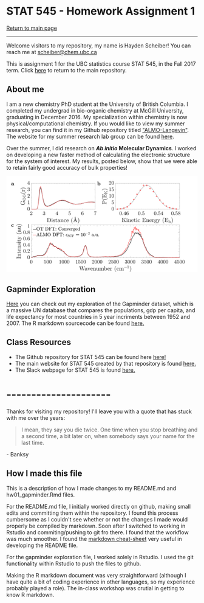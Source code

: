 # STAT 545 - Homework Assignment 1

[Return to main page](https://github.com/HScheiber/STAT545-hw-Scheiber-Hayden/blob/master/README.md "Main page")

---

Welcome visitors to my repository, my name is Hayden Scheiber! You can reach me at scheiber@chem.ubc.ca

This is assignment 1 for the UBC statistics course STAT 545, in the Fall 2017 term. Click [here](https://github.com/HScheiber/STAT545-hw-Scheiber-Hayden/blob/master/README.md "Home") to return to the main repository.

## About me
I am a new chemistry PhD student at the University of British Columbia. I completed my undergrad in bio-organic chemistry at McGill University, graduating in December 2016.
My specialization within chemistry is now physical/computational chemistry. If you would like to view my summer research, you can find it in my Github repository titled ["ALMO-Langevin"](https://github.com/HScheiber/ALMO-Langevin-Manuscript.git "Warning: it's in LaTeX format!"). The website for my summer research lab group can be found [here](http://khaliullin.com/ "Check out 'Team and Openings' to see a picture of me").

Over the summer, I did research on __*Ab initio* Molecular Dynamics__. I worked on developing a new faster method of calculating the electronic structure for the system of interest. My results, posted below, show that we were able to retain fairly good accuracy of bulk properties!

![](research_results.png "This is a comparison of bulk system properties of water between a well-developed accurate calculation method (OT DFT), and our new method called Absolutely Localized Molecular Orbitals (ALMO DFT)")

## Gapminder Exploration
[Here](hw01_gapminder.md "Gapminder Exploration") you can check out my exploration of the Gapminder dataset, which is a massive UN database that compares the populations, gdp per capita, and life expectancy for most countries in 5 year incriments between 1952 and 2007. The R markdown sourcecode can be found [here.](https://github.com/HScheiber/STAT545-hw-Scheiber-Hayden/blob/master/hw01_Gaminder_Exploration/hw01_gapminder.Rmd)

## Class Resources
- The Github repository for STAT 545 can be found here [here!](https://github.com/STAT545-UBC/STAT545-UBC.github.io.git "STAT 545 Respoitory")
- The main website for STAT 545 created by that repository is found [here.](http://stat545.com/ "STAT 545 Main Webpage")
- The Slack webpage for STAT 545 is found [here.](https://stat545-2017.slack.com "STAT 545 Slack Webpage")

# ---------------------

Thanks for visiting my repository! I'll leave you with a quote that has stuck with me over the years:

> I mean, they say you die twice. One time when you stop breathing and a second 
time, a bit later on, when somebody says your name for the last time.

  \- Banksy

## How I made this file
This is a description of how I made changes to my README.md and hw01_gapminder.Rmd files.

For the README.md file, I initially worked directly on github, making small edits and committing them within the repository. 
I found this process cumbersome as I couldn't see whether or not the changes I made would properly be compiled by markdown. Soon after I switched to working in Rstudio and commiting/pushing to git fro there. I found that the workflow was much smoother.
I found the [markdown cheat-sheet](https://github.com/adam-p/markdown-here/wiki/Markdown-Cheatsheet) very useful in developing the README file.

For the gapminder exploration file, I worked solely in Rstudio. I used the git functionality within Rstudio to push the files to github.

Making the R markdown document was very straightforward (although I have quite a bit of coding experience in other languages, so my experience probably played a role). The in-class workshop was crutial in getting to know R markdown.

